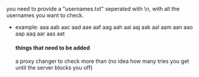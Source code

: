 you need to provide a "usernames.txt" seperated with \n, with all the usernames you want to check.

- example:
  aaa 
  aab
  aac
  aad
  aae
  aaf
  aag
  aah
  aai
  aaj
  aak
  aal
  aam
  aan
  aao
  aap
  aaq
  aar
  aas
  aat
  
  #### things that need to be added
  a proxy changer to check more than (no idea how many tries you get until the server blocks you off)